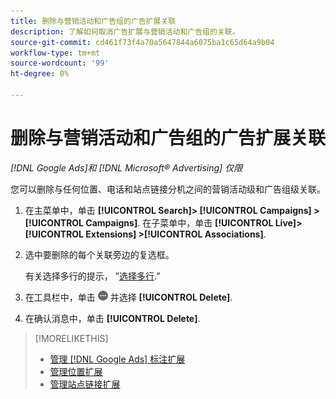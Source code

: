 ```yaml
---
title: 删除与营销活动和广告组的广告扩展关联
description: 了解如何取消广告扩展与营销活动和广告组的关联。
source-git-commit: cd461f73f4a70a5647844a6075ba1c65d64a9b04
workflow-type: tm+mt
source-wordcount: '99'
ht-degree: 0%

---
```


# 删除与营销活动和广告组的广告扩展关联

*[!DNL Google Ads]和 [!DNL Microsoft® Advertising] 仅限*

您可以删除与任何位置、电话和站点链接分机之间的营销活动级和广告组级关联。

1. 在主菜单中，单击 **[!UICONTROL Search]> [!UICONTROL Campaigns] >[!UICONTROL Campaigns]**. 在子菜单中，单击 **[!UICONTROL Live]> [!UICONTROL Extensions] >[!UICONTROL Associations]**.

1. 选中要删除的每个关联旁边的复选框。

   有关选择多行的提示， ”[选择多行](/help/search-social-commerce/common-tasks/navigation-editing-selection/multiple-rows-select.md).”

1. 在工具栏中，单击 ![更多](/help/search-social-commerce/assets/more.png "更多") 并选择 **[!UICONTROL Delete]**.

1. 在确认消息中，单击 **[!UICONTROL Delete]**.

>[!MORELIKETHIS]
>
>* [管理 [!DNL Google Ads] 标注扩展](/help/search-social-commerce/campaign-management/campaigns/callout-extension-manage.md)
>* [管理位置扩展](location-extension-manage.md)
>* [管理站点链接扩展](sitelink-extension-manage.md)

